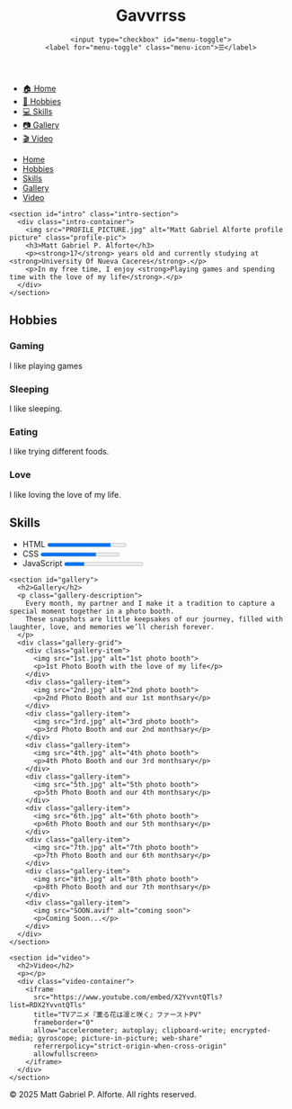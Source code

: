 <!DOCTYPE html>
<html lang="en">
<head>
  <meta charset="UTF-8">
  <meta name="viewport" content="width=device-width, initial-scale=1.0">
  <title>About Me</title>
  <link rel="stylesheet" href="style.css">
</head>
<body>

  <header class="topbar">
    <h1 class="logo">Gavvrrss</h1>

    <input type="checkbox" id="menu-toggle">
    <label for="menu-toggle" class="menu-icon">☰</label>
  </header>

  <aside class="sidebar">
    <ul>
      <li><a href="#intro">🏠 Home</a></li>
      <li><a href="#hobbies">🎯 Hobbies</a></li>
      <li><a href="#skills">💻 Skills</a></li>
      <li><a href="#gallery">📷 Gallery</a></li>
      <li><a href="#video">🎬 Video</a></li>
    </ul>
  </aside>

  <div class="mobile-topbar">
   <ul>
      <li><a href="#intro">Home</a></li>
      <li><a href="#hobbies"> Hobbies</a></li>
      <li><a href="#skills">Skills</a></li>
      <li><a href="#gallery">Gallery</a></li>
      <li><a href="#video">Video</a></li>
   </ul>
  </div>

  <main class="content">

    <section id="intro" class="intro-section">
      <div class="intro-container">
        <img src="PROFILE_PICTURE.jpg" alt="Matt Gabriel Alforte profile picture" class="profile-pic">
        <h3>Matt Gabriel P. Alforte</h3>
        <p><strong>17</strong> years old and currently studying at <strong>University Of Nueva Caceres</strong>.</p>
        <p>In my free time, I enjoy <strong>Playing games and spending time with the love of my life</strong>.</p>
      </div>
    </section>

   <section id="hobbies" class="hobby-section">
    <h2>Hobbies</h2>
    <div class="hobby-container">
      <div class="hobby-card">
        <h3>Gaming</h3>
        <p>I like playing games</p>
      </div>
      <div class="hobby-card">
        <h3>Sleeping</h3>
        <p>I like sleeping.</p>
      </div>
      <div class="hobby-card">
        <h3>Eating</h3>
        <p>I like trying different foods.</p>
      </div>
      <div class="hobby-card">
        <h3>Love</h3>
        <p>I like loving the love of my life.</p>
      </div>
    </div>
  </section>

  <section id="skills" class="section">
      <div class="container">
        <h2>Skills</h2>
        <ul class="skills">
          <li>HTML <progress value="80" max="100"></progress></li>
          <li>CSS <progress value="70" max="100"></progress></li>
          <li>JavaScript <progress value="25" max="100"></progress></li>
        </ul>
      </div>
    </section>

    <section id="gallery">
      <h2>Gallery</h2>
      <p class="gallery-description">
        Every month, my partner and I make it a tradition to capture a special moment together in a photo booth. 
        These snapshots are little keepsakes of our journey, filled with laughter, love, and memories we’ll cherish forever.
      </p>
      <div class="gallery-grid">
        <div class="gallery-item">
          <img src="1st.jpg" alt="1st photo booth">
          <p>1st Photo Booth with the love of my life</p>
        </div>
        <div class="gallery-item">
          <img src="2nd.jpg" alt="2nd photo booth">
          <p>2nd Photo Booth and our 1st monthsary</p>
        </div>
        <div class="gallery-item">
          <img src="3rd.jpg" alt="3rd photo booth">
          <p>3rd Photo Booth and our 2nd monthsary</p>
        </div>
        <div class="gallery-item">
          <img src="4th.jpg" alt="4th photo booth">
          <p>4th Photo Booth and our 3rd monthsary</p>
        </div>
        <div class="gallery-item">
          <img src="5th.jpg" alt="5th photo booth">
          <p>5th Photo Booth and our 4th monthsary</p>
        </div>
        <div class="gallery-item">
          <img src="6th.jpg" alt="6th photo booth">
          <p>6th Photo Booth and our 5th monthsary</p>
        </div>
        <div class="gallery-item">
          <img src="7th.jpg" alt="7th photo booth">
          <p>7th Photo Booth and our 6th monthsary</p>
        </div>
        <div class="gallery-item">
          <img src="8th.jpg" alt="8th photo booth">
          <p>8th Photo Booth and our 7th monthsary</p>
        </div>
        <div class="gallery-item">
          <img src="SOON.avif" alt="coming soon">
          <p>Coming Soon...</p>
        </div>
      </div>
    </section>

    <section id="video">
      <h2>Video</h2>
      <p></p>
      <div class="video-container">
        <iframe 
          src="https://www.youtube.com/embed/X2YvvntQTls?list=RDX2YvvntQTls" 
          title="TVアニメ『薫る花は凛と咲く』ファーストPV" 
          frameborder="0" 
          allow="accelerometer; autoplay; clipboard-write; encrypted-media; gyroscope; picture-in-picture; web-share" 
          referrerpolicy="strict-origin-when-cross-origin" 
          allowfullscreen>
        </iframe>
      </div>
    </section>

  </main>

</body>
<footer>
  <p>© 2025 Matt Gabriel P. Alforte. All rights reserved.</p>
</footer>
</html>

